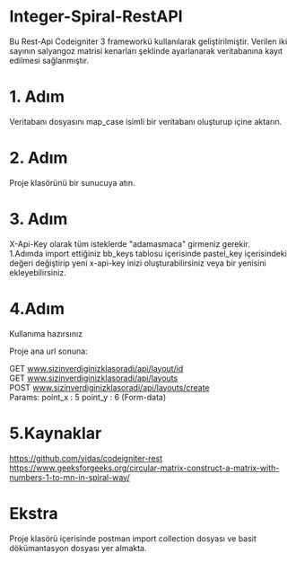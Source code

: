 # Integer-Spiral-RestAPI

Bu Rest-Api Codeigniter 3 frameworkü kullanılarak geliştirilmiştir. Verilen iki sayının salyangoz matrisi kenarları
şeklinde ayarlanarak veritabanına kayıt edilmesi sağlanmıştır.

# 1. Adım

Veritabanı dosyasını map_case isimli bir veritabanı oluşturup içine aktarın.

# 2. Adım

Proje klasörünü bir sunucuya atın.

# 3. Adım

X-Api-Key olarak tüm isteklerde "adamasmaca" girmeniz gerekir.<br />
1.Adımda import ettiğiniz bb_keys tablosu içerisinde pastel_key içerisindeki değeri değiştirip yeni x-api-key inizi
oluşturabilirsiniz veya bir yenisini ekleyebilirsiniz.

# 4.Adım

Kullanıma hazırsınız <br />

Proje ana url sonuna:

GET www.sizinverdiginizklasoradi/api/layout/id   <br />
GET www.sizinverdiginizklasoradi/api/layouts  <br />
POST www.sizinverdiginizklasoradi/api/layouts/create  <br />
Params: point_x : 5 point_y : 6 (Form-data)

# 5.Kaynaklar

https://github.com/yidas/codeigniter-rest  <br />
https://www.geeksforgeeks.org/circular-matrix-construct-a-matrix-with-numbers-1-to-mn-in-spiral-way/

# Ekstra

Proje klasörü içerisinde postman import collection dosyası ve basit dökümantasyon dosyası yer almakta.



